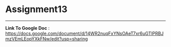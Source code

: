 # Assignment13
---------------------------------------------
**Link To Google Doc** : https://docs.google.com/document/d/14WR2nuqFxYNsOAeT7xr6uGTlPRBJmzVEmLEopYXkFNw/edit?usp=sharing

